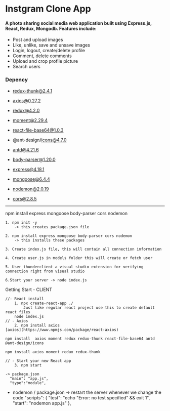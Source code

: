 # Instgram Clone App
#### A photo sharing social media web application built using Express.js, React, Redux, Mongodb. Features include:

- Post and upload images
- Like, unlike, save and unsave images
- Login, logout, create/delete profile
- Comment, delete comments
- Upload and crop profile picture
- Search users

### Depency

+ redux-thunk@2.4.1
+ axios@0.27.2
+ redux@4.2.0
+ moment@2.29.4
+ react-file-base64@1.0.3
+ @ant-design/icons@4.7.0
+ antd@4.21.6

+ body-parser@1.20.0
+ express@4.18.1
+ mongoose@6.4.4
+ nodemon@2.0.19
+ cors@2.8.5
---
npm install express mongoose body-parser cors nodemon
```
1. npm init -y
    -> this creates package.json file
    
2. npm install express mongoose body-parser cors nodemon
    -> this installs these packages
    
3. Create index.js file, this will contain all connection information

4. Create user.js in models folder this will create or fetch user

5. User thunderclient a visual studio extension for verifying connection right from visual studio

6.Start your server -> node index.js
```
 Getting Start - CLIENT
```
//- React install
    1. npx create-react-app ./
        Just like regular react project use this to create default react files
    node index.js
// - Axios
    2. npm install axios
[axios](https://www.npmjs.com/package/react-axios)

npm install  axios moment redux redux-thunk react-file-base64 antd @ant-design/icons 

npm install axios moment redux redux-thunk

// - Start your new React app
    3. npm start
```


```
-> package.json
  "main": "app.js",
  "type":"module",
```

- nodemon
/ package.json -> restart the server whenever we change the code
 "scripts": {
    "test": "echo \"Error: no test specified\" && exit 1",
    "start": "nodemon app.js"
  },